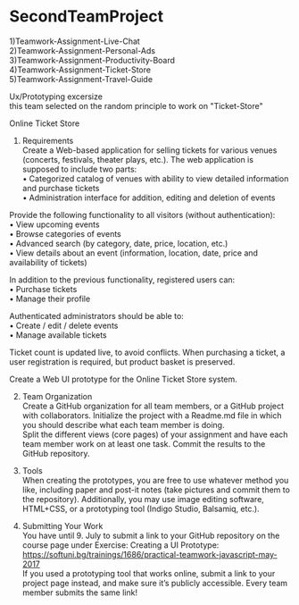 # SecondTeamProject

1)Teamwork-Assignment-Live-Chat  
2)Teamwork-Assignment-Personal-Ads  
3)Teamwork-Assignment-Productivity-Board  
4)Teamwork-Assignment-Ticket-Store  
5)Teamwork-Assignment-Travel-Guide  


Ux/Prototyping excersize  
this team selected on the random principle to work on "Ticket-Store"

Online Ticket Store
1.	Requirements  
Create a Web-based application for selling tickets for various venues (concerts, festivals, theater plays, etc.). The web application is supposed to include two parts:  
•	Categorized catalog of venues with ability to view detailed information and purchase tickets  
•	Administration interface for addition, editing and deletion of events  
  
Provide the following functionality to all visitors (without authentication):  
•	View upcoming events  
•	Browse categories of events  
•	Advanced search (by category, date, price, location, etc.)  
•	View details about an event (information, location, date, price and availability of tickets)  
  
In addition to the previous functionality, registered users can:  
•	Purchase tickets  
•	Manage their profile  
  
Authenticated administrators should be able to:  
•	Create / edit / delete events  
•	Manage available tickets 
  
Ticket count is updated live, to avoid conflicts. When purchasing a ticket, a user registration is required, but product basket is preserved.  
  
Create a Web UI prototype for the Online Ticket Store system.  
  
2.	Team Organization  
Create a GitHub organization for all team members, or a GitHub project with collaborators. Initialize the project with a Readme.md file in which you should describe what each team member is doing.  
Split the different views (core pages) of your assignment and have each team member work on at least one task. Commit the results to the GitHub repository.  
  
3.	Tools  
When creating the prototypes, you are free to use whatever method you like, including paper and post-it notes (take pictures and commit them to the repository). Additionally, you may use image editing software, HTML+CSS, or a prototyping tool (Indigo Studio, Balsamiq, etc.).  
  
4.	Submitting Your Work  
You have until 9. July to submit a link to your GitHub repository on the course page under Exercise: Creating a UI Prototype:
https://softuni.bg/trainings/1686/practical-teamwork-javascript-may-2017  
If you used a prototyping tool that works online, submit a link to your project page instead, and make sure it’s publicly accessible. Every team member submits the same link!  




